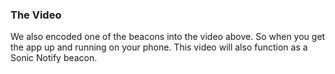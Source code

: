 ### The Video

We also encoded one of the beacons into the video above. So when you get the app up and running on your phone. This video will also function as a Sonic Notify beacon. 